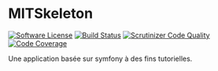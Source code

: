 # MITSkeleton

[![Software License](https://img.shields.io/badge/license-MIT-brightgreen.svg?style=flat-square)](LICENSE.txt)
[![Build Status](https://travis-ci.org/multiinfo/MITSkeleton.svg?branch=master)](https://travis-ci.org/multiinfo/MITSkeleton)
[![Scrutinizer Code Quality](https://scrutinizer-ci.com/g/multiinfo/MITSkeleton/badges/quality-score.png?b=master)](https://scrutinizer-ci.com/g/multiinfo/MITSkeleton/?branch=master)
[![Code Coverage](https://scrutinizer-ci.com/g/multiinfo/MITSkeleton/badges/coverage.png?b=master)](https://scrutinizer-ci.com/g/multiinfo/MITSkeleton/?branch=master)

Une application basée sur symfony à des fins tutorielles.

